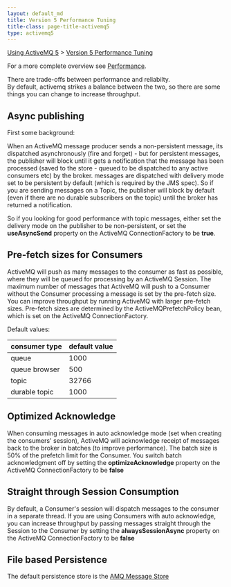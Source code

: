 ```yaml
---
layout: default_md
title: Version 5 Performance Tuning 
title-class: page-title-activemq5
type: activemq5
---
```


[Using ActiveMQ 5](using-activemq-5) > [Version 5 Performance Tuning](version-5-performance-tuning)


For a more complete overview see [Performance](performance).

There are trade-offs between performance and reliabilty.  
By default, activemq strikes a balance between the two, so there are some things you can change to increase throughput.

Async publishing
----------------

First some background:

When an ActiveMQ message producer sends a non-persistent message, its dispatched asynchronously (fire and forget) - but for persistent messages, the publisher will block until it gets a notification that the message has been processed (saved to the store - queued to be dispatched to any active consumers etc) by the broker. messages are dispatched with delivery mode set to be persistent by default (which is required by the JMS spec). So if you are sending messages on a Topic, the publisher will block by default (even if there are no durable subscribers on the topic) until the broker has returned a notification.

So if you looking for good performance with topic messages, either set the delivery mode on the publisher to be non-persistent, or set the **useAsyncSend** property on the ActiveMQ ConnectionFactory to be **true**.

Pre-fetch sizes for Consumers
-----------------------------

ActiveMQ will push as many messages to the consumer as fast as possible, where they will be queued for processing by an ActiveMQ Session. The maximum number of messages that ActiveMQ will push to a Consumer without the Consumer processing a message is set by the pre-fetch size. You can improve throughput by running ActiveMQ with larger pre-fetch sizes. Pre-fetch sizes are determined by the ActiveMQPrefetchPolicy bean, which is set on the ActiveMQ ConnectionFactory.

Default values:

consumer type|default value
---|---
queue|1000
queue browser|500
topic|32766
durable topic|1000

Optimized Acknowledge
---------------------

When consuming messages in auto acknowledge mode (set when creating the consumers' session), ActiveMQ will acknowledge receipt of messages back to the broker in batches (to improve performance). The batch size is 50% of the prefetch limit for the Consumer. You switch batch acknowledgment off by setting the **optimizeAcknowledge** property on the ActiveMQ ConnectionFactory to be **false**

Straight through Session Consumption
------------------------------------

By default, a Consumer's session will dispatch messages to the consumer in a separate thread. If you are using Consumers with auto acknowledge, you can increase throughput by passing messages straight through the Session to the Consumer by setting the **alwaysSessionAsync** property on the ActiveMQ ConnectionFactory to be **false**

File based Persistence
----------------------

The default persistence store is the [AMQ Message Store](Persistence/amq-message-store)

